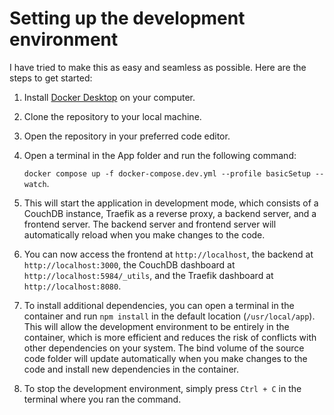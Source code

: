 # Setting up the development environment

I have tried to make this as easy and seamless as possible. Here are the steps to get started:

1. Install [Docker Desktop](https://www.docker.com/products/docker-desktop/) on your computer.
2. Clone the repository to your local machine.
3. Open the repository in your preferred code editor.
4. Open a terminal in the App folder and run the following command:

    `docker compose up -f docker-compose.dev.yml --profile basicSetup --watch`.

5. This will start the application in development mode, which consists of a CouchDB instance, Traefik as a reverse proxy, a backend server, and a frontend server. The backend server and frontend server will automatically reload when you make changes to the code.

6. You can now access the frontend at `http://localhost`, the backend at `http://localhost:3000`, the CouchDB dashboard at `http://localhost:5984/_utils`, and the Traefik dashboard at `http://localhost:8080`.

7. To install additional dependencies, you can open a terminal in the container and run `npm install` in the default location (`/usr/local/app`). This will allow the development environment to be entirely in the container, which is more efficient and reduces the risk of conflicts with other dependencies on your system. The bind volume of the source code folder will update automatically when you make changes to the code and install new dependencies in the container.

8. To stop the development environment, simply press `Ctrl + C` in the terminal where you ran the command.